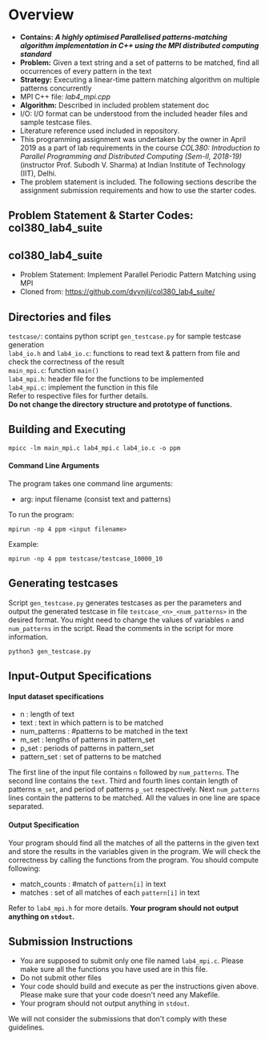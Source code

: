 # Overview 
- **Contains: *A highly optimised Parallelised patterns-matching algorithm implementation in C++ using the MPI distributed computing standard*** 
- **Problem:** Given a text string and a set of patterns to be matched, find all occurrences of every pattern in the text
- **Strategy:** Executing a linear-time pattern matching algorithm on multiple patterns concurrently
- MPI C++ file: *lab4_mpi.cpp*
- **Algorithm:** Described in included problem statement doc
- I/O: I/O format can be understood from the included header files and sample testcase files.
- Literature reference used included in repository. 
- This programming assignment was undertaken by the owner in April 2019 as a part of lab requirements in the course *COL380: Introduction to Parallel Programming and Distributed Computing (Sem-II, 2018-19)* (instructor Prof. Subodh V. Sharma) at Indian Institute of Technology (IIT), Delhi. 
- The problem statement is included. The following sections describe the assignment submission requirements and how to use the starter codes.

## Problem Statement & Starter Codes: col380_lab4_suite

## col380_lab4_suite
- Problem Statement: Implement Parallel Periodic Pattern Matching using MPI
- Cloned from: https://github.com/dvynjli/col380_lab4_suite/

## Directories and files
`testcase/`: contains python script `gen_testcase.py` for sample testcase generation  
`lab4_io.h` and `lab4_io.c`: functions to read text & pattern from file and check the correctness of the result  
`main_mpi.c`: function `main()`  
`lab4_mpi.h`: header file for the functions to be implemented  
`lab4_mpi.c`: implement the function in this file  
Refer to respective files for further details.  
**Do not change the directory structure and prototype of functions.**

## Building and Executing
```
mpicc -lm main_mpi.c lab4_mpi.c lab4_io.c -o ppm
```
#### Command Line Arguments
The program takes one command line arguments:
- arg: input filename (consist text and patterns)  

To run the program:
```
mpirun -np 4 ppm <input filename>
```
Example:
```
mpirun -np 4 ppm testcase/testcase_10000_10
```

## Generating testcases
Script `gen_testcase.py` generates testcases as per the parameters and output the generated testcase in file `testcase_<n>_<num_patterns>` in the desired format. You might need to change the values of variables `n` and `num_patterns` in the script. Read the comments in the script for more information.
```
python3 gen_testcase.py
```

## Input-Output Specifications
#### Input dataset specifications
- n : length of text
- text : text in which pattern is to be matched
- num_patterns : #patterns to be matched in the text
- m_set : lengths of patterns in pattern_set
- p_set : periods of patterns in pattern_set
- pattern_set : set of patterns to be matched

The first line of the input file contains `n` followed by `num_patterns`. The second line contains the `text`. Third and fourth lines contain length of patterns `m_set`, and period of patterns `p_set` respectively. Next `num_patterns` lines contain the patterns to be matched. All the values in one line are space separated.  

#### Output Specification
Your program should find all the matches of all the patterns in the given text and store the results in the variables given in the program. We will check the correctness by calling the functions from the program. You should compute following:  
- match_counts : #match of `pattern[i]` in text
- matches : set of all matches of each `pattern[i]` in text

Refer to `lab4_mpi.h` for more details. **Your program should not output anything on `stdout`.**  

## Submission Instructions
- You are supposed to submit only one file named `lab4_mpi.c`. Please make sure all the functions you have used are in this file.
- Do not submit other files
- Your code should build and execute as per the instructions given above. Please make sure that your code doesn't need any Makefile.
- Your program should not output anything in `stdout`.

We will not consider the submissions that don't comply with these guidelines.
